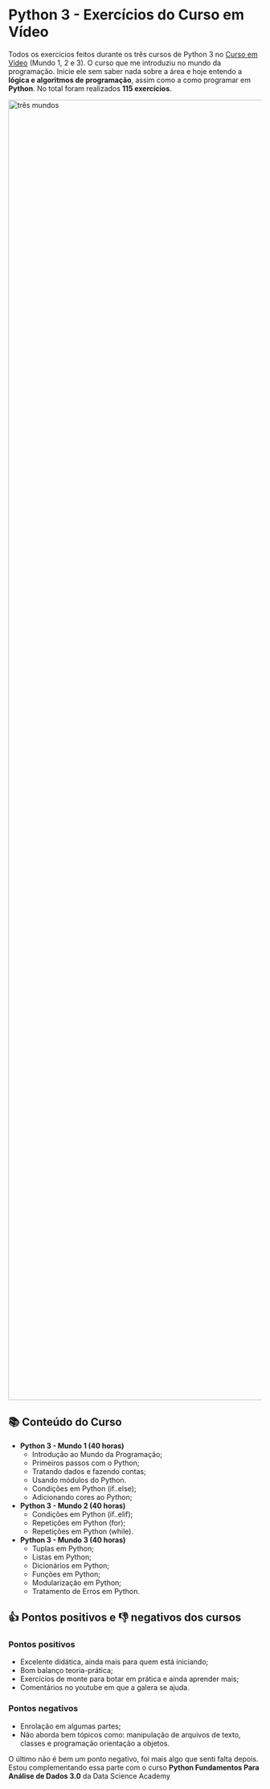 # Python 3 - Exercícios do Curso em Vídeo
 Todos os exercícios feitos durante os três cursos de Python 3 no [Curso em Vídeo](https://www.cursoemvideo.com) (Mundo 1, 2 e 3). O curso que me introduziu no mundo da programação. Inicie ele sem saber nada sobre a área e hoje entendo a **lógica e algoritmos de programação**, assim como a como programar em **Python**. No total foram realizados **115 exercícios**.

<img width="2583" alt="três mundos" src="https://user-images.githubusercontent.com/97196457/150213664-74a4ed4d-d14b-419a-8fcd-fdac3b2b782e.png">

## 📚 Conteúdo do Curso
- **Python 3 - Mundo 1 (40 horas)**
   - Introdução ao Mundo da Programação;
   - Primeiros passos com o Python;
   - Tratando dados e fazendo contas;
   - Usando módulos do Python.
   - Condições em Python (if..else);
   - Adicionando cores ao Python;
- **Python 3 - Mundo 2 (40 horas)**
   - Condições em Python (if..elif);
   - Repetições em Python (for);
   - Repetições em Python (while).
- **Python 3 - Mundo 3 (40 horas)**
   - Tuplas em Python;
   - Listas em Python;
   - Dicionários em Python;
   - Funções em Python;
   - Modularização em Python;
   - Tratamento de Erros em Python.

## 👍 Pontos positivos e 👎 negativos dos cursos
### Pontos positivos
- Excelente didática, ainda mais para quem está iniciando;
- Bom balanço teoria-prática;
- Exercícios de monte para botar em prática e ainda aprender mais;
- Comentários no youtube em que a galera se ajuda.
### Pontos negativos
- Enrolação em algumas partes;
- Não aborda bem tópicos como: manipulação de arquivos de texto, classes e programação orientação a objetos.

O último não é bem um ponto negativo, foi mais algo que senti falta depois. Estou complementando essa parte com o curso **Python Fundamentos Para Análise de Dados 3.0** da Data Science Academy

